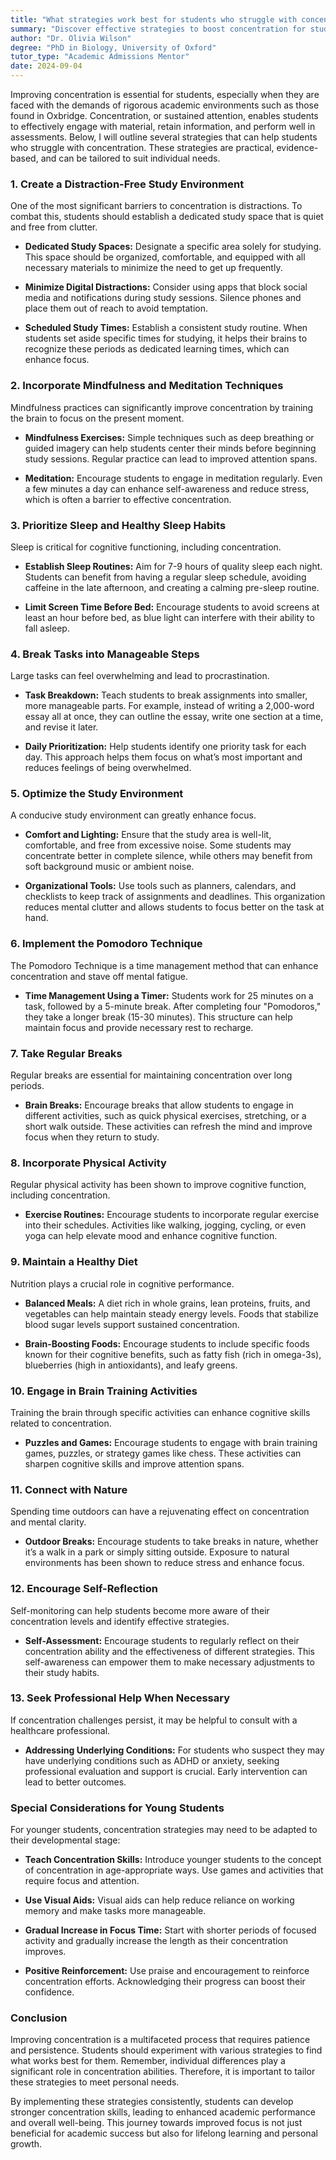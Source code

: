 ```yaml
---
title: "What strategies work best for students who struggle with concentration?"
summary: "Discover effective strategies to boost concentration for students, including creating a distraction-free study environment and tailored approaches."
author: "Dr. Olivia Wilson"
degree: "PhD in Biology, University of Oxford"
tutor_type: "Academic Admissions Mentor"
date: 2024-09-04
---
```


Improving concentration is essential for students, especially when they are faced with the demands of rigorous academic environments such as those found in Oxbridge. Concentration, or sustained attention, enables students to effectively engage with material, retain information, and perform well in assessments. Below, I will outline several strategies that can help students who struggle with concentration. These strategies are practical, evidence-based, and can be tailored to suit individual needs.

### 1. **Create a Distraction-Free Study Environment**

One of the most significant barriers to concentration is distractions. To combat this, students should establish a dedicated study space that is quiet and free from clutter. 

- **Dedicated Study Spaces:** Designate a specific area solely for studying. This space should be organized, comfortable, and equipped with all necessary materials to minimize the need to get up frequently.
  
- **Minimize Digital Distractions:** Consider using apps that block social media and notifications during study sessions. Silence phones and place them out of reach to avoid temptation.

- **Scheduled Study Times:** Establish a consistent study routine. When students set aside specific times for studying, it helps their brains to recognize these periods as dedicated learning times, which can enhance focus.

### 2. **Incorporate Mindfulness and Meditation Techniques**

Mindfulness practices can significantly improve concentration by training the brain to focus on the present moment.

- **Mindfulness Exercises:** Simple techniques such as deep breathing or guided imagery can help students center their minds before beginning study sessions. Regular practice can lead to improved attention spans.

- **Meditation:** Encourage students to engage in meditation regularly. Even a few minutes a day can enhance self-awareness and reduce stress, which is often a barrier to effective concentration.

### 3. **Prioritize Sleep and Healthy Sleep Habits**

Sleep is critical for cognitive functioning, including concentration. 

- **Establish Sleep Routines:** Aim for 7-9 hours of quality sleep each night. Students can benefit from having a regular sleep schedule, avoiding caffeine in the late afternoon, and creating a calming pre-sleep routine.

- **Limit Screen Time Before Bed:** Encourage students to avoid screens at least an hour before bed, as blue light can interfere with their ability to fall asleep.

### 4. **Break Tasks into Manageable Steps**

Large tasks can feel overwhelming and lead to procrastination. 

- **Task Breakdown:** Teach students to break assignments into smaller, more manageable parts. For example, instead of writing a 2,000-word essay all at once, they can outline the essay, write one section at a time, and revise it later.

- **Daily Prioritization:** Help students identify one priority task for each day. This approach helps them focus on what’s most important and reduces feelings of being overwhelmed.

### 5. **Optimize the Study Environment**

A conducive study environment can greatly enhance focus.

- **Comfort and Lighting:** Ensure that the study area is well-lit, comfortable, and free from excessive noise. Some students may concentrate better in complete silence, while others may benefit from soft background music or ambient noise.

- **Organizational Tools:** Use tools such as planners, calendars, and checklists to keep track of assignments and deadlines. This organization reduces mental clutter and allows students to focus better on the task at hand.

### 6. **Implement the Pomodoro Technique**

The Pomodoro Technique is a time management method that can enhance concentration and stave off mental fatigue.

- **Time Management Using a Timer:** Students work for 25 minutes on a task, followed by a 5-minute break. After completing four "Pomodoros," they take a longer break (15-30 minutes). This structure can help maintain focus and provide necessary rest to recharge.

### 7. **Take Regular Breaks**

Regular breaks are essential for maintaining concentration over long periods.

- **Brain Breaks:** Encourage breaks that allow students to engage in different activities, such as quick physical exercises, stretching, or a short walk outside. These activities can refresh the mind and improve focus when they return to study.

### 8. **Incorporate Physical Activity**

Regular physical activity has been shown to improve cognitive function, including concentration.

- **Exercise Routines:** Encourage students to incorporate regular exercise into their schedules. Activities like walking, jogging, cycling, or even yoga can help elevate mood and enhance cognitive function.

### 9. **Maintain a Healthy Diet**

Nutrition plays a crucial role in cognitive performance.

- **Balanced Meals:** A diet rich in whole grains, lean proteins, fruits, and vegetables can help maintain steady energy levels. Foods that stabilize blood sugar levels support sustained concentration.

- **Brain-Boosting Foods:** Encourage students to include specific foods known for their cognitive benefits, such as fatty fish (rich in omega-3s), blueberries (high in antioxidants), and leafy greens.

### 10. **Engage in Brain Training Activities**

Training the brain through specific activities can enhance cognitive skills related to concentration.

- **Puzzles and Games:** Encourage students to engage with brain training games, puzzles, or strategy games like chess. These activities can sharpen cognitive skills and improve attention spans.

### 11. **Connect with Nature**

Spending time outdoors can have a rejuvenating effect on concentration and mental clarity.

- **Outdoor Breaks:** Encourage students to take breaks in nature, whether it’s a walk in a park or simply sitting outside. Exposure to natural environments has been shown to reduce stress and enhance focus.

### 12. **Encourage Self-Reflection**

Self-monitoring can help students become more aware of their concentration levels and identify effective strategies.

- **Self-Assessment:** Encourage students to regularly reflect on their concentration ability and the effectiveness of different strategies. This self-awareness can empower them to make necessary adjustments to their study habits.

### 13. **Seek Professional Help When Necessary**

If concentration challenges persist, it may be helpful to consult with a healthcare professional.

- **Addressing Underlying Conditions:** For students who suspect they may have underlying conditions such as ADHD or anxiety, seeking professional evaluation and support is crucial. Early intervention can lead to better outcomes.

### Special Considerations for Young Students

For younger students, concentration strategies may need to be adapted to their developmental stage:

- **Teach Concentration Skills:** Introduce younger students to the concept of concentration in age-appropriate ways. Use games and activities that require focus and attention.

- **Use Visual Aids:** Visual aids can help reduce reliance on working memory and make tasks more manageable.

- **Gradual Increase in Focus Time:** Start with shorter periods of focused activity and gradually increase the length as their concentration improves.

- **Positive Reinforcement:** Use praise and encouragement to reinforce concentration efforts. Acknowledging their progress can boost their confidence.

### Conclusion

Improving concentration is a multifaceted process that requires patience and persistence. Students should experiment with various strategies to find what works best for them. Remember, individual differences play a significant role in concentration abilities. Therefore, it is important to tailor these strategies to meet personal needs.

By implementing these strategies consistently, students can develop stronger concentration skills, leading to enhanced academic performance and overall well-being. This journey towards improved focus is not just beneficial for academic success but also for lifelong learning and personal growth.
    